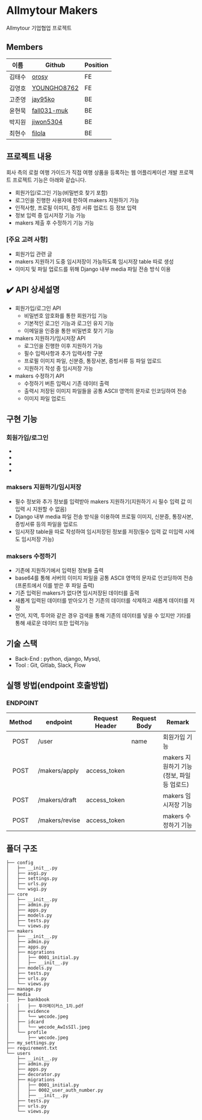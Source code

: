 # Allmytour Makers
Allmytour 기업협업 프로젝트
  
## Members
|이름   |Github                   |Position|
|-------|-------------------------|--------------------|
|김태수 |[orosy](https://github.com/orosy)|  FE     |
|김영호 |[YOUNGHO8762](https://github.com/YOUNGHO8762) |   FE  |
|고준영 |[jay95ko](https://github.com/jay95ko)     | BE   |
|윤현묵 |[fall031-muk](https://github.com/fall031-muk)| BE   |
|박지원 |[jiwon5304](https://github.com/jiwon5304) | BE   |
|최현수 |[filola](https://github.com/filola) | BE |

## 프로젝트 내용
회사 측의 로컬 여행 가이드가 직접 여행 상품을 등록하는 웹 어플리케이션 개발 프로젝트
프로젝트 기능은 아래와 같습니다.
  - 회원가입/로그인 기능(비밀번호 찾기 포함)
  - 로그인을 진행한 사용자에 한하여 makers 지원하기 가능
  - 인적사항, 프로필 이미지, 증빙 서류 업로드 등 정보 입력
  - 정보 입력 중 임시저장 기능 가능
  - makers 제출 후 수정하기 기능 가능

</aside>

### [주요 고려 사항]
- 회원가입 관련 글
- makers 지원하기 도중 임시저장이 가능하도록 임시저장 table 따로 생성
- 이미지 및 파일 업로드를 위해 Django 내부 media 파일 전송 방식 이용

✔️ **API 상세설명**
---

- 회원가입/로그인 API
    - 비밀번호 암호화를 통한 회원가입 기능
    - 기본적인 로그인 기능과 로그인 유지 기능
    - 이메일을 인증을 통한 비밀번호 찾기 기능
- makers 지원하기/임시저장 API
    - 로그인을 진행한 이후 지원하기 가능
    - 필수 입력사항과 추가 입력사항 구분
    - 프로필 이미지 파일, 신분증, 통장사본, 증빙서류 등 파일 업로드
    - 지원하기 작성 중 임시저장 가능
- makers 수정하기 API
    - 수정하기 버튼 입력시 기존 데이터 출력
    - 출력시 저장된 이미지 파일들을 공통 ASCII 영역의 문자로 인코딩하여 전송
    - 이미지 파일 업로드
  
## 구현 기능
### 회원가입/로그인
- 
- 
- 
- 

### maksers 지원하기/임시저장
- 필수 정보와 추가 정보를 입력받아 makers 지원하기(지원하기 시 필수 입력 값 미입력 시 지원할 수 없음)
- Django 내부 media 파일 전송 방식을 이용하여 프로필 이미지, 신분증, 통장사본, 증빙서류 등의 파일을 업로드
- 임시저장 table을 따로 작성하여 임시저장된 정보를 저장(필수 입력 값 미입력 시에도 임시저장 가능)

### maksers 수정하기
- 기존에 지원하기에서 입력된 정보들 출력
- base64를 통해 서버의 이미지 파일을 공통 ASCII 영역의 문자로 인코딩하여 전송(프론트에서 이를 받은 후 파일 출력)
- 기존 입력된 makers가 없다면 임시저장된 데이터를 출력
- 새롭게 입력된 데이터를 받아오기 전 기존의 데이터를 삭제하고 새롭게 데이터를 저장
- 언어, 지역, 투어와 같은 경우 검색을 통해 기존의 데이터를 넣을 수 있지만 기타를 통해 새로운 데이터 또한 입력가능

## 기술 스택
- Back-End : python, django, Mysql, 
- Tool     : Git, Gitlab, Slack, Flow

## 실행 방법(endpoint 호출방법)

### ENDPOINT

| Method | endpoint | Request Header | Request Body | Remark |
|:------:|-------------|-----|------|--------|
|POST|/user||name|회원가입 기능|
|POST|/makers/apply|access_token||makers 지원하기 기능(정보, 파일 등 업로드)|
|POST|/makers/draft|access_token||makers 임시저장 기능|
|POST|/makers/revise|access_token||makers 수정하기 기능|


## 폴더 구조
```
├── config
│   ├── __init__.py
│   ├── asgi.py
│   ├── settings.py
│   ├── urls.py
│   └── wsgi.py
├── core
│   ├── __init__.py
│   ├── admin.py
│   ├── apps.py
│   ├── models.py
│   ├── tests.py
│   └── views.py
├── makers
│   ├── __init__.py
│   ├── admin.py
│   ├── apps.py
│   ├── migrations
│   │   ├── 0001_initial.py
│   │   ├── __init__.py
│   ├── models.py
│   ├── tests.py
│   ├── urls.py
│   └── views.py
├── manage.py
├── media
│   ├── bankbook
│   │   ├── 투어메이커스_1차.pdf
│   ├── evidence
│   │   └── wecode.jpeg
│   ├── idcard
│   │   └── wecode_AwIsSIl.jpeg
│   └── profile
│       ├── wecode.jpeg
├── my_settings.py
├── requirement.txt
└── users
    ├── __init__.py
    ├── admin.py
    ├── apps.py
    ├── decorator.py
    ├── migrations
    │   ├── 0001_initial.py
    │   ├── 0002_user_auth_number.py
    │   ├── __init__.py
    ├── tests.py
    ├── urls.py
    └── views.py

```
